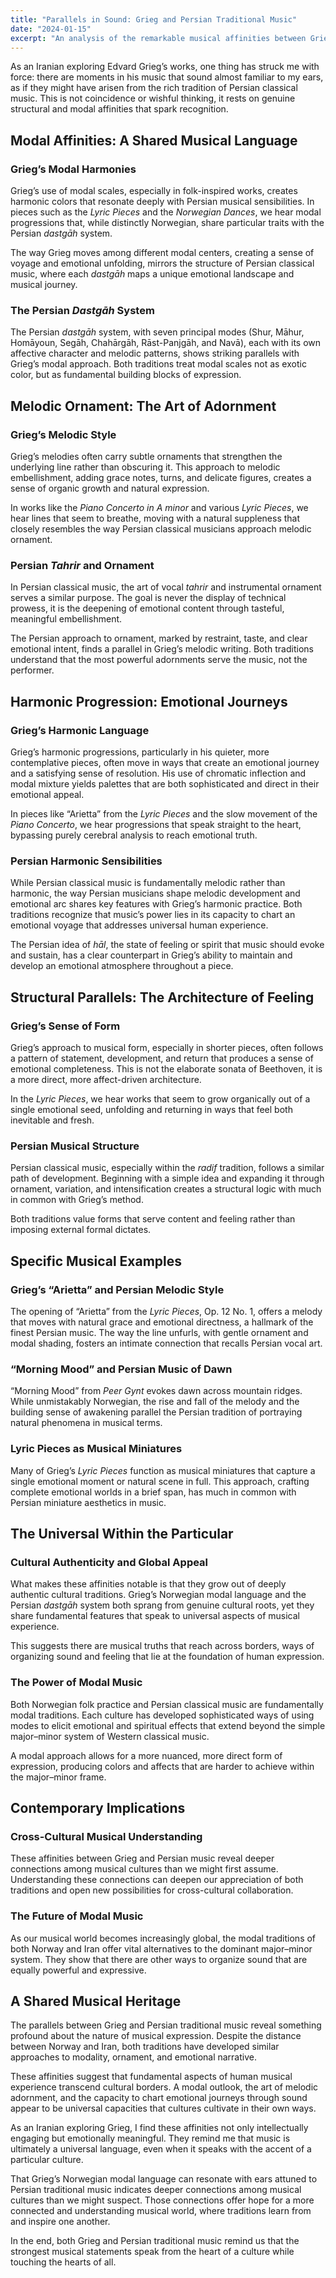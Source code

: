 ```yaml
---
title: "Parallels in Sound: Grieg and Persian Traditional Music"
date: "2024-01-15"
excerpt: "An analysis of the remarkable musical affinities between Grieg’s modal language and Persian traditional music, and how different cultures can share a similar musical DNA."
---
```


As an Iranian exploring Edvard Grieg’s works, one thing has struck me with force: there are moments in his music that sound almost familiar to my ears, as if they might have arisen from the rich tradition of Persian classical music. This is not coincidence or wishful thinking, it rests on genuine structural and modal affinities that spark recognition.

## Modal Affinities: A Shared Musical Language

### Grieg’s Modal Harmonies

Grieg’s use of modal scales, especially in folk-inspired works, creates harmonic colors that resonate deeply with Persian musical sensibilities. In pieces such as the *Lyric Pieces* and the *Norwegian Dances*, we hear modal progressions that, while distinctly Norwegian, share particular traits with the Persian *dastgāh* system.

The way Grieg moves among different modal centers, creating a sense of voyage and emotional unfolding, mirrors the structure of Persian classical music, where each *dastgāh* maps a unique emotional landscape and musical journey.

### The Persian *Dastgāh* System

The Persian *dastgāh* system, with seven principal modes (Shur, Māhur, Homāyoun, Segāh, Chahārgāh, Rāst-Panjgāh, and Navā), each with its own affective character and melodic patterns, shows striking parallels with Grieg’s modal approach. Both traditions treat modal scales not as exotic color, but as fundamental building blocks of expression.

## Melodic Ornament: The Art of Adornment

### Grieg’s Melodic Style

Grieg’s melodies often carry subtle ornaments that strengthen the underlying line rather than obscuring it. This approach to melodic embellishment, adding grace notes, turns, and delicate figures, creates a sense of organic growth and natural expression.

In works like the *Piano Concerto in A minor* and various *Lyric Pieces*, we hear lines that seem to breathe, moving with a natural suppleness that closely resembles the way Persian classical musicians approach melodic ornament.

### Persian *Tahrir* and Ornament

In Persian classical music, the art of vocal *tahrir* and instrumental ornament serves a similar purpose. The goal is never the display of technical prowess, it is the deepening of emotional content through tasteful, meaningful embellishment.

The Persian approach to ornament, marked by restraint, taste, and clear emotional intent, finds a parallel in Grieg’s melodic writing. Both traditions understand that the most powerful adornments serve the music, not the performer.

## Harmonic Progression: Emotional Journeys

### Grieg’s Harmonic Language

Grieg’s harmonic progressions, particularly in his quieter, more contemplative pieces, often move in ways that create an emotional journey and a satisfying sense of resolution. His use of chromatic inflection and modal mixture yields palettes that are both sophisticated and direct in their emotional appeal.

In pieces like “Arietta” from the *Lyric Pieces* and the slow movement of the *Piano Concerto*, we hear progressions that speak straight to the heart, bypassing purely cerebral analysis to reach emotional truth.

### Persian Harmonic Sensibilities

While Persian classical music is fundamentally melodic rather than harmonic, the way Persian musicians shape melodic development and emotional arc shares key features with Grieg’s harmonic practice. Both traditions recognize that music’s power lies in its capacity to chart an emotional voyage that addresses universal human experience.

The Persian idea of *hāl*, the state of feeling or spirit that music should evoke and sustain, has a clear counterpart in Grieg’s ability to maintain and develop an emotional atmosphere throughout a piece.

## Structural Parallels: The Architecture of Feeling

### Grieg’s Sense of Form

Grieg’s approach to musical form, especially in shorter pieces, often follows a pattern of statement, development, and return that produces a sense of emotional completeness. This is not the elaborate sonata of Beethoven, it is a more direct, more affect-driven architecture.

In the *Lyric Pieces*, we hear works that seem to grow organically out of a single emotional seed, unfolding and returning in ways that feel both inevitable and fresh.

### Persian Musical Structure

Persian classical music, especially within the *radif* tradition, follows a similar path of development. Beginning with a simple idea and expanding it through ornament, variation, and intensification creates a structural logic with much in common with Grieg’s method.

Both traditions value forms that serve content and feeling rather than imposing external formal dictates.

## Specific Musical Examples

### Grieg’s “Arietta” and Persian Melodic Style

The opening of “Arietta” from the *Lyric Pieces*, Op. 12 No. 1, offers a melody that moves with natural grace and emotional directness, a hallmark of the finest Persian music. The way the line unfurls, with gentle ornament and modal shading, fosters an intimate connection that recalls Persian vocal art.

### “Morning Mood” and Persian Music of Dawn

“Morning Mood” from *Peer Gynt* evokes dawn across mountain ridges. While unmistakably Norwegian, the rise and fall of the melody and the building sense of awakening parallel the Persian tradition of portraying natural phenomena in musical terms.

### Lyric Pieces as Musical Miniatures

Many of Grieg’s *Lyric Pieces* function as musical miniatures that capture a single emotional moment or natural scene in full. This approach, crafting complete emotional worlds in a brief span, has much in common with Persian miniature aesthetics in music.

## The Universal Within the Particular

### Cultural Authenticity and Global Appeal

What makes these affinities notable is that they grow out of deeply authentic cultural traditions. Grieg’s Norwegian modal language and the Persian *dastgāh* system both sprang from genuine cultural roots, yet they share fundamental features that speak to universal aspects of musical experience.

This suggests there are musical truths that reach across borders, ways of organizing sound and feeling that lie at the foundation of human expression.

### The Power of Modal Music

Both Norwegian folk practice and Persian classical music are fundamentally modal traditions. Each culture has developed sophisticated ways of using modes to elicit emotional and spiritual effects that extend beyond the simple major–minor system of Western classical music.

A modal approach allows for a more nuanced, more direct form of expression, producing colors and affects that are harder to achieve within the major–minor frame.

## Contemporary Implications

### Cross-Cultural Musical Understanding

These affinities between Grieg and Persian music reveal deeper connections among musical cultures than we might first assume. Understanding these connections can deepen our appreciation of both traditions and open new possibilities for cross-cultural collaboration.

### The Future of Modal Music

As our musical world becomes increasingly global, the modal traditions of both Norway and Iran offer vital alternatives to the dominant major–minor system. They show that there are other ways to organize sound that are equally powerful and expressive.

## A Shared Musical Heritage

The parallels between Grieg and Persian traditional music reveal something profound about the nature of musical expression. Despite the distance between Norway and Iran, both traditions have developed similar approaches to modality, ornament, and emotional narrative.

These affinities suggest that fundamental aspects of human musical experience transcend cultural borders. A modal outlook, the art of melodic adornment, and the capacity to chart emotional journeys through sound appear to be universal capacities that cultures cultivate in their own ways.

As an Iranian exploring Grieg, I find these affinities not only intellectually engaging but emotionally meaningful. They remind me that music is ultimately a universal language, even when it speaks with the accent of a particular culture.

That Grieg’s Norwegian modal language can resonate with ears attuned to Persian traditional music indicates deeper connections among musical cultures than we might suspect. Those connections offer hope for a more connected and understanding musical world, where traditions learn from and inspire one another.

In the end, both Grieg and Persian traditional music remind us that the strongest musical statements speak from the heart of a culture while touching the hearts of all.
